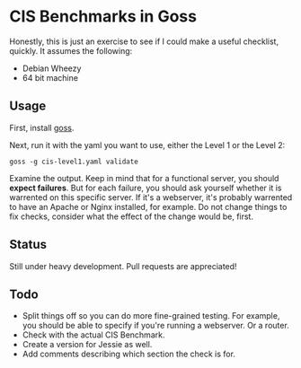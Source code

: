 # CIS Benchmarks in Goss

Honestly, this is just an exercise to see if I could make a useful checklist, quickly. It assumes the following:

- Debian Wheezy
- 64 bit machine

## Usage

First, install [goss](https://github.com/aelsabbahy/goss).

Next, run it with the yaml you want to use, either the Level 1 or the Level 2:

```
goss -g cis-level1.yaml validate
```

Examine the output. Keep in mind that for a functional server, you should **expect failures**. But for each failure, you should ask yourself whether it is warrented on this specific server. If it's a webserver, it's probably warrented to have an Apache or Nginx installed, for example. Do not change things to fix checks, consider what the effect of the change would be, first.

## Status

Still under heavy development. Pull requests are appreciated!

## Todo

- Split things off so you can do more fine-grained testing. For example, you should be able to specify if you're running a webserver. Or a router.
- Check with the actual CIS Benchmark.
- Create a version for Jessie as well.
- Add comments describing which section the check is for.
